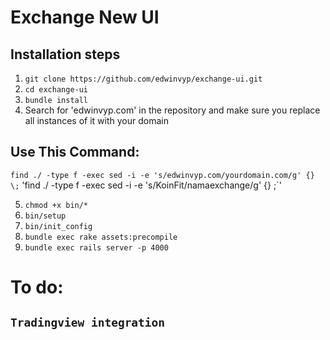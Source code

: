# Exchange New UI

## Installation steps

1. `git clone https://github.com/edwinvyp/exchange-ui.git`
2. `cd exchange-ui`
3. `bundle install`
4. Search for 'edwinvyp.com' in the repository and make sure you replace all instances of it with your domain
 ## Use This Command:
 `find ./ -type f -exec sed -i -e 's/edwinvyp.com/yourdomain.com/g' {} \;`
 'find ./ -type f -exec sed -i -e 's/KoinFit/namaexchange/g' {} \;`'


5. `chmod +x bin/*`
6. `bin/setup`
7. `bin/init_config`
8. `bundle exec rake assets:precompile`
9. `bundle exec rails server -p 4000`


# To do: 
## `Tradingview integration`

